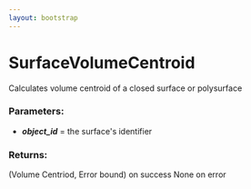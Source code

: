 ```yaml
---
layout: bootstrap
---
```


# SurfaceVolumeCentroid

Calculates volume centroid of a closed surface or polysurface
        

### Parameters:

- ***object_id*** = the surface's identifier
        

### Returns:


(Volume Centriod, Error bound) on success
None on error
        
